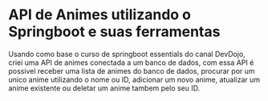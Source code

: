 # API de Animes utilizando o Springboot e suas ferramentas 

Usando como base o curso de springboot essentials do canal DevDojo, criei uma API de animes conectada a um banco de dados, com essa API é possivel receber uma lista de animes do banco de dados, procurar por um unico anime utilizando o nome ou ID, adicionar um novo anime, atualizar um anime existente ou deletar um anime tambem pelo seu ID. 
